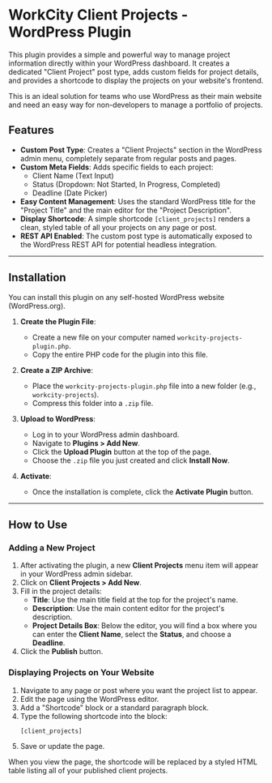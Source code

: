 # WorkCity Client Projects - WordPress Plugin

This plugin provides a simple and powerful way to manage project information directly within your WordPress dashboard. It creates a dedicated "Client Project" post type, adds custom fields for project details, and provides a shortcode to display the projects on your website's frontend.

This is an ideal solution for teams who use WordPress as their main website and need an easy way for non-developers to manage a portfolio of projects.

## Features

- **Custom Post Type**: Creates a "Client Projects" section in the WordPress admin menu, completely separate from regular posts and pages.
- **Custom Meta Fields**: Adds specific fields to each project:
  - Client Name (Text Input)
  - Status (Dropdown: Not Started, In Progress, Completed)
  - Deadline (Date Picker)
- **Easy Content Management**: Uses the standard WordPress title for the "Project Title" and the main editor for the "Project Description".
- **Display Shortcode**: A simple shortcode `[client_projects]` renders a clean, styled table of all your projects on any page or post.
- **REST API Enabled**: The custom post type is automatically exposed to the WordPress REST API for potential headless integration.

---

## Installation

You can install this plugin on any self-hosted WordPress website (WordPress.org).

1.  **Create the Plugin File**:

    - Create a new file on your computer named `workcity-projects-plugin.php`.
    - Copy the entire PHP code for the plugin into this file.

2.  **Create a ZIP Archive**:

    - Place the `workcity-projects-plugin.php` file into a new folder (e.g., `workcity-projects`).
    - Compress this folder into a `.zip` file.

3.  **Upload to WordPress**:

    - Log in to your WordPress admin dashboard.
    - Navigate to **Plugins > Add New**.
    - Click the **Upload Plugin** button at the top of the page.
    - Choose the `.zip` file you just created and click **Install Now**.

4.  **Activate**:
    - Once the installation is complete, click the **Activate Plugin** button.

---

## How to Use

### Adding a New Project

1.  After activating the plugin, a new **Client Projects** menu item will appear in your WordPress admin sidebar.
2.  Click on **Client Projects > Add New**.
3.  Fill in the project details:
    - **Title**: Use the main title field at the top for the project's name.
    - **Description**: Use the main content editor for the project's description.
    - **Project Details Box**: Below the editor, you will find a box where you can enter the **Client Name**, select the **Status**, and choose a **Deadline**.
4.  Click the **Publish** button.

### Displaying Projects on Your Website

1.  Navigate to any page or post where you want the project list to appear.
2.  Edit the page using the WordPress editor.
3.  Add a "Shortcode" block or a standard paragraph block.
4.  Type the following shortcode into the block:
    ```
    [client_projects]
    ```
5.  Save or update the page.

When you view the page, the shortcode will be replaced by a styled HTML table listing all of your published client projects.
